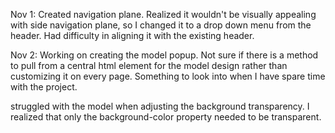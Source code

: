 Nov 1: Created navigation plane. Realized it wouldn't be visually appealing with side navigation plane, so I changed it to a drop down menu from the header. Had difficulty in aligning it with the existing header.

Nov 2: Working on creating the model popup. Not sure if there is a method to pull from a central html element for the model design rather than customizing it on every page. Something to look into when I have spare time with the project.

struggled with the model when adjusting the background transparency. I realized that only the background-color property needed to be transparent.
